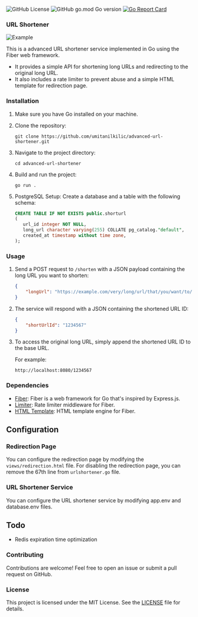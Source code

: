 ![GitHub License](https://img.shields.io/github/license/umitanilkilic/advanced-url-shortener)
![GitHub go.mod Go version](https://img.shields.io/github/go-mod/go-version/umitanilkilic/advanced-url-shortener)
[![Go Report Card](https://goreportcard.com/badge/github.com/umitanilkilic/advanced-url-shortener)](https://goreportcard.com/report/github.com/umitanilkilic/advanced-url-shortener)

### URL Shortener

![Example](https://i.hizliresim.com/t4sc3wp.gif)

This is a advanced URL shortener service implemented in Go using the Fiber web framework.  

* It provides a simple API for shortening long URLs and redirecting to the original long URL.  
* It also includes a rate limiter to prevent abuse and a simple HTML template for redirection page.




### Installation

1. Make sure you have Go installed on your machine.
2. Clone the repository:

   ```
   git clone https://github.com/umitanilkilic/advanced-url-shortener.git
   ```

3. Navigate to the project directory:

   ```
   cd advanced-url-shortener
   ```

4. Build and run the project:

   ```
   go run .
   ```

5. PostgreSQL Setup:
Create a database and a table with the following schema:

   ```sql
   CREATE TABLE IF NOT EXISTS public.shorturl
   (
      url_id integer NOT NULL,
      long_url character varying(255) COLLATE pg_catalog."default",
      created_at timestamp without time zone,
   );
   ```

### Usage

1. Send a POST request to `/shorten` with a JSON payload containing the long URL you want to shorten:

   ```json
   {
       "longUrl": "https://example.com/very/long/url/that/you/want/to/shorten"
   }
   ```

2. The service will respond with a JSON containing the shortened URL ID:

   ```json
   {
       "shortUrlId": "1234567"
   }
   ```

3. To access the original long URL, simply append the shortened URL ID to the base URL.

   For example:

   ```
   http://localhost:8080/1234567
   ```

### Dependencies

- [Fiber](https://github.com/gofiber/fiber): Fiber is a web framework for Go that's inspired by Express.js.
- [Limiter](https://github.com/gofiber/fiber/tree/v2/middleware/limiter): Rate limiter middleware for Fiber.
- [HTML Template](https://github.com/gofiber/template/tree/v2/html): HTML template engine for Fiber.

## Configuration

### Redirection Page
You can configure the redirection page by modifying the `views/redirection.html` file.
For disabling the redirection page, you can remove the 67th line from `urlshortener.go` file.

### URL Shortener Service
You can configure the URL shortener service by modifying app.env and database.env files.

## Todo
* Redis expiration time optimization

### Contributing

Contributions are welcome! Feel free to open an issue or submit a pull request on GitHub.


### License

This project is licensed under the MIT License. See the [LICENSE](https://github.com/umitanilkilic/advanced-url-shortener/blob/main/LICENSE) file for details.
